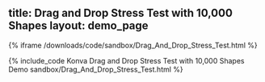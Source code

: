 title: Drag and Drop Stress Test with 10,000 Shapes
layout: demo_page
---

{% iframe /downloads/code/sandbox/Drag_And_Drop_Stress_Test.html %}

{% include_code Konva Drag and Drop Stress Test with 10,000 Shapes Demo sandbox/Drag_And_Drop_Stress_Test.html %}